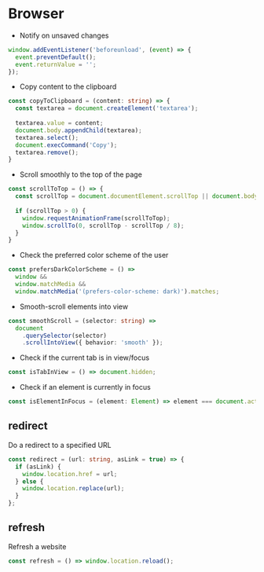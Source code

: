 # Browser

- Notify on unsaved changes

```typescript
window.addEventListener('beforeunload', (event) => {
  event.preventDefault();
  event.returnValue = '';
});
```

- Copy content to the clipboard

```typescript
const copyToClipboard = (content: string) => {
  const textarea = document.createElement('textarea');
  
  textarea.value = content;
  document.body.appendChild(textarea);
  textarea.select();
  document.execCommand('Copy');
  textarea.remove();
}
```

- Scroll smoothly to the top of the page

```typescript
const scrollToTop = () => {
  const scrollTop = document.documentElement.scrollTop || document.body.scrollTop;
  
  if (scrollTop > 0) {
    window.requestAnimationFrame(scrollToTop);
    window.scrollTo(0, scrollTop - scrollTop / 8);
  }
}
```

- Check the preferred color scheme of the user

```typescript
const prefersDarkColorScheme = () =>
  window &&
  window.matchMedia &&
  window.matchMedia('(prefers-color-scheme: dark)').matches;
```

- Smooth-scroll elements into view

```typescript
const smoothScroll = (selector: string) =>
  document
    .querySelector(selector)
    .scrollIntoView({ behavior: 'smooth' });
```

- Check if the current tab is in view/focus

```typescript
const isTabInView = () => document.hidden;
```

- Check if an element is currently in focus

```typescript
const isElementInFocus = (element: Element) => element === document.activeElement;
```

## redirect

Do a redirect to a specified URL

```typescript
const redirect = (url: string, asLink = true) => {
  if (asLink) {
    window.location.href = url;
  } else {
    window.location.replace(url);
  }
};
```

## refresh

Refresh a website

```typescript
const refresh = () => window.location.reload();
```
